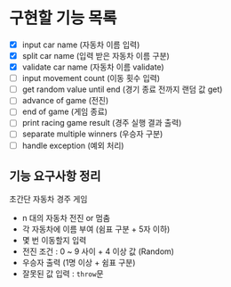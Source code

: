 # 구현할 기능 목록

- [x] input car name (자동차 이름 입력)
- [x] split car name (입력 받은 자동차 이름 구분)
- [x] validate car name (자동차 이름 validate)
- [ ] input movement count (이동 횟수 입력)
- [ ] get random value until end (경기 종료 전까지 랜덤 값 get)
- [ ] advance of game (전진)
- [ ] end of game (게임 종료)
- [ ] print racing game result (경주 실행 결과 출력)
- [ ] separate multiple winners (우승자 구분)
- [ ] handle exception (예외 처리)

## 기능 요구사항 정리

초간단 자동차 경주 게임

- n 대의 자동차 전진 or 멈춤
- 각 자동차에 이름 부여 (쉼표 구분 + 5자 이하)
- 몇 번 이동할지 입력
- 전진 조건 : 0 ~ 9 사이 + 4 이상 값 (Random)
- 우승자 출력 (1명 이상 + 쉼표 구분)
- 잘못된 값 입력 : `throw`문
